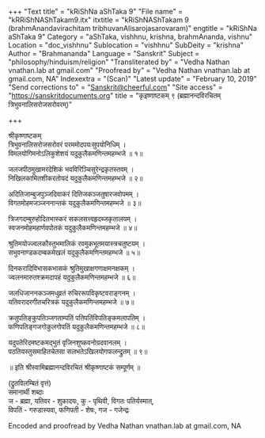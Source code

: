 +++
"Text title" = "kRiShNa aShTaka 9"
"File name" = "kRRiShNAShTakam9.itx"
itxtitle = "kRiShNAShTakam 9 (brahmAnandavirachitam tribhuvanAlisarojasarovaram)"
engtitle = "kRiShNa aShTaka 9"
Category = "aShTaka, vishhnu, krishna, brahmAnanda, vishnu"
Location = "doc_vishhnu"
Sublocation = "vishhnu"
SubDeity = "krishna"
Author = "Brahmananda"
Language = "Sanskrit"
Subject = "philosophy/hinduism/religion"
"Transliterated by" = "Vedha Nathan vnathan.lab at gmail.com"
"Proofread by" = "Vedha Nathan vnathan.lab at gmail.com, NA"
Indexextra = "(Scan)"
"Latest update" = "February 10, 2019"
"Send corrections to" = "Sanskrit@cheerful.com"
"Site access" = "https://sanskritdocuments.org"
title = "कृइष्णाष्टकम् ९ (ब्रह्मानन्दविरचितम् त्रिभुवनालिसरोजसरोवरम्)"

+++
  
 श्रीकृष्णाष्टकम्   
त्रिभुवनालिसरोजसरोवरं परममोदपयःसुपयोनिधिम् ।  
विमलयोगिमनोऽलिकुशेशयं यदुकुलैकमणिन्तमहम्भजे ॥ १॥  
  
जलजपीठमुखामरदेशिकं भवविरिञ्चिसुरेन्द्रकृतस्तवम् ।  
निखिलकामितशीकरतोयदं यदुकुलैकमणिन्तमहम्भजे ॥ २॥  
  
अदितिजाम्बुजपुञ्जदिवाकरं दितिजकञ्जतुषारजवोपमम् ।  
विगतमोहमजञ्जननान्तकं यदुकुलैकमणिन्तमहम्भजे ॥ ३॥  
  
त्रिजगदम्बुरुहोदितभास्करं सकलसत्त्वहृदब्जकृतालयम् ।  
स्वजनमोहमहार्णवपोतकं यदुकुलैकमणिन्तमहम्भजे ॥ ४॥  
  
श्रुतिमयोज्ज्वलकौस्तुभमालिकं रवमुकभूतमयास्त्रचतुष्टयम् ।  
सभुवनाण्डकदम्बकमेखलं यदुकुलैकमणिन्तमहम्भजे ॥ ५॥  
  
दिनकरादिविभासकभासकं श्रुतिमुखाक्षगणाक्षमनक्षकम् ।  
ज्वलनमारुतश्क्रमदापहं यदुकुलैकमणिन्तमहम्भजे ॥ ६॥  
  
जलधिजाननकञ्जमधुव्रतं रुचिररूपविकृष्टवराङ्गनम् ।  
यतिवरादरगीतचरित्रकं यदुकुलैकमणिन्तमहम्भजे ॥ ७॥  
  
क्रतुपतिङ्कुपतिञ्जगताम्पतिं पतिपतिंविपतिङ्कमलापतिम् ।  
फणिपतिङ्गजगोकुलगोपतिं यदुकुलैकमणिन्तमहम्भजे ॥ ८॥  
  
यदुपतेरिदमष्टकमद्भुतं वृजिनशुष्कवनोग्रदवानलम् ।  
पठतियस्तुसमाहितचेतसा सलभतेऽखिलयोगफलन्द्रुतम् ॥ ९॥  
  
॥ इति श्रीस्वामिब्रह्मानन्दविरचितं श्रीकृष्णाष्टकं सम्पूर्णम् ॥  
  
(द्रुतविलम्बितं वृत्तं)  
समानार्थी शब्दाः  
ज - ब्रह्मा, यतिवर - शुकादयः, कु - पृथिवी, विगतः पतिर्यस्मात्,  
विपतिं - गरुडास्यवा, फणिपती - शेषः, गज - गजेन्द्रः  
  
  
Encoded and proofread by Vedha Nathan vnathan.lab at gmail.com, NA  
  
